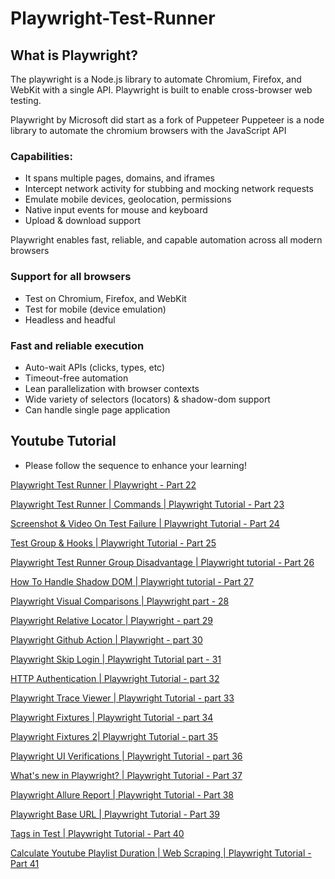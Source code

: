 # Playwright-Test-Runner
## What is Playwright?
The playwright is a Node.js library to automate Chromium, Firefox, and WebKit with a single API. Playwright is built to enable cross-browser web testing.

Playwright by Microsoft did start as a fork of Puppeteer
Puppeteer is a node library to automate the chromium browsers with the JavaScript API
### Capabilities:
* It spans multiple pages, domains, and iframes
* Intercept network activity for stubbing and mocking network requests
* Emulate mobile devices, geolocation, permissions
* Native input events for mouse and keyboard
* Upload & download support

Playwright enables fast, reliable, and capable automation across all modern browsers

### Support for all browsers
* Test on Chromium, Firefox, and WebKit
* Test for mobile (device emulation)
* Headless and headful

### Fast and reliable execution
* Auto-wait APIs (clicks, types, etc)
* Timeout-free automation
* Lean parallelization with browser contexts
* Wide variety of selectors (locators) & shadow-dom support
* Can handle single page application

## Youtube Tutorial
* Please follow the sequence to enhance your learning!

[Playwright Test Runner | Playwright - Part 22](https://youtu.be/zyJHd-4_4Lk)

[Playwright Test Runner | Commands | Playwright Tutorial - Part 23](https://youtu.be/_gnb7TAQ8sQ)

[Screenshot & Video On Test Failure | Playwright Tutorial - Part 24](https://youtu.be/P9VARCLnhKM)

[Test Group & Hooks | Playwright Tutorial - Part 25](https://youtu.be/DHsAm12trBA)

[Playwright Test Runner Group Disadvantage | Playwright tutorial - Part 26](https://youtu.be/zvAJZVIfxfk)

[How To Handle Shadow DOM | Playwright tutorial - Part 27](https://youtu.be/4v8iPJH8_hg)

[Playwright Visual Comparisons | Playwright part - 28](https://youtu.be/kyAeH-7lAL4)

[Playwright Relative Locator | Playwright - part 29](https://youtu.be/bQjsXcxGjcg)

[Playwright Github Action | Playwright - part 30](https://youtu.be/gjHEApRdFV4)

[Playwright Skip Login | Playwright Tutorial part - 31](https://youtu.be/WHyQsX0w_5g)

[HTTP Authentication | Playwright Tutorial - part 32](https://youtu.be/d80tgo0lnGs)

[Playwright Trace Viewer | Playwright Tutorial - part 33](https://youtu.be/jY3CWJQ4V1I)

[Playwright Fixtures | Playwright Tutorial - part 34](https://youtu.be/3gmRLLT_hx0)

[Playwright Fixtures 2| Playwright Tutorial - part 35](https://youtu.be/XAAYP9PXToY)

[Playwright UI Verifications | Playwright Tutorial - part 36](https://youtu.be/340d_Kkl9Eg)

[What's new in Playwright? | Playwright Tutorial - Part 37](https://youtu.be/3IexgqtblT4)

[Playwright Allure Report | Playwright Tutorial - Part 38](https://youtu.be/Pa7_klzkCXU)

[Playwright Base URL | Playwright Tutorial - Part 39](https://youtu.be/w3lKsUCxeM8)

[Tags in Test | Playwright Tutorial - Part 40](https://youtu.be/ZfTrdhKXAgo)

[Calculate Youtube Playlist Duration | Web Scraping | Playwright Tutorial - Part 41](https://youtu.be/rUH1demFjQY)